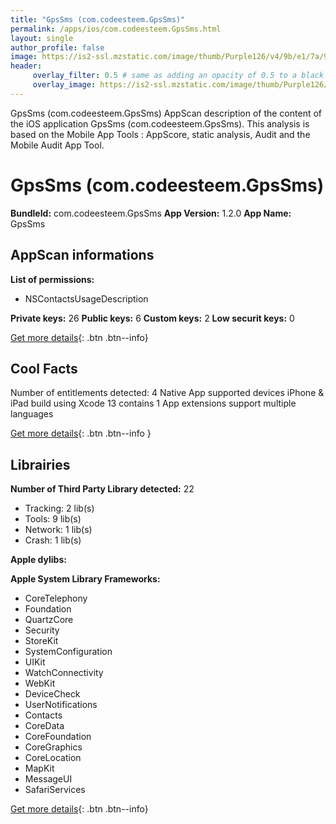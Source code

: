 ```yaml
---
title: "GpsSms (com.codeesteem.GpsSms)"
permalink: /apps/ios/com.codeesteem.GpsSms.html
layout: single
author_profile: false
image: https://is2-ssl.mzstatic.com/image/thumb/Purple126/v4/9b/e1/7a/9be17aae-66ab-f7c1-55f4-5e46eb42d50e/AppIcon-1x_U007emarketing-0-7-0-85-220.png/512x512bb.jpg
header: 
     overlay_filter: 0.5 # same as adding an opacity of 0.5 to a black background
     overlay_image: https://is2-ssl.mzstatic.com/image/thumb/Purple126/v4/9b/e1/7a/9be17aae-66ab-f7c1-55f4-5e46eb42d50e/AppIcon-1x_U007emarketing-0-7-0-85-220.png/512x512bb.jpg
---
```

GpsSms (com.codeesteem.GpsSms) AppScan description of the content of the iOS application GpsSms (com.codeesteem.GpsSms). This analysis is based on the Mobile App Tools : AppScore, static analysis, Audit and the Mobile Audit App Tool.

# GpsSms (com.codeesteem.GpsSms)

**BundleId:** com.codeesteem.GpsSms
**App Version:** 1.2.0
**App Name:** GpsSms


## AppScan informations 

**List of permissions:** 
- NSContactsUsageDescription
  
  
**Private keys:** 26
**Public keys:** 6
**Custom keys:** 2
**Low securit keys:** 0
  
[Get more details](/pricing.html){: .btn .btn--info}

## Cool Facts

Number of entitlements detected: 4
Native App
supported devices iPhone & iPad
build using Xcode 13
contains 1 App extensions
support multiple languages
  
[Get more details](/pricing.html){: .btn .btn--info }

## Librairies 
**Number of Third Party Library detected:** 22
- Tracking: 2 lib(s)
- Tools: 9 lib(s)
- Network: 1 lib(s)
- Crash: 1 lib(s)


**Apple dylibs:**


**Apple System Library Frameworks:**
- CoreTelephony
- Foundation
- QuartzCore
- Security
- StoreKit
- SystemConfiguration
- UIKit
- WatchConnectivity
- WebKit
- DeviceCheck
- UserNotifications
- Contacts
- CoreData
- CoreFoundation
- CoreGraphics
- CoreLocation
- MapKit
- MessageUI
- SafariServices


  
[Get more details](/pricing.html){: .btn .btn--info}

